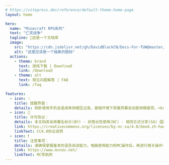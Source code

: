 ```yaml
---
# https://vitepress.dev/reference/default-theme-home-page
layout: home

hero:
  name: "Minecraft RPG系列"
  text: "亡灵战争"
  tagline: 📑这是一个文档库
  image:
    src: "https://cdn.jsdelivr.net/gh/DavidBlackCN/Docs-For-TUW@master/image/ic_kulou_black_24px.svg"
    alt: "这里应该是一个抽象的图标"
  actions:
    - theme: brand
      text: 游戏下载 | Download
      link: /download
    - theme: alt
      text: 常见问题解答 | FAQ
      link: /faq

features:
  - icon: 💡
    title: 提醒界面：
    details: 侧卧使用手机会造成单侧眼压过高，昏暗环境下观看荧幕会加剧用眼疲劳。<br/>为了你的眼部健康，请在明亮的环境下阅读此文章并进行游戏w~
  - icon: 🚫
    title: 许可协议：
    details: 本文档库采用署名标示(BY) - 非商业性使用(NC) - 相同方式分享(SA) 国际许可协议CC 4.0 协议，进行许可。
    link: https://creativecommons.org/licenses/by-nc-sa/4.0/deed.zh-hans
    linkText: CC4.0协议说明
  - icon: ❗
    title: 注意事项：
    details: 请确保掌握基本的语言阅读能力，电脑使用能力和MC操作后，再进行相关操作~<br/>我们无法提供任何基础能力的售后服务w~
    link: https://www.mcnav.net/
    linkText: MC导航网
---
```


